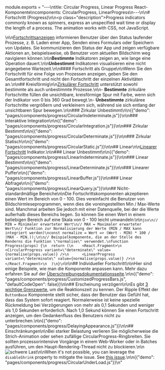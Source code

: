 module.exports = "---\ntitle: Circular Progress, Linear Progress React-Komponente\ncomponents: CircularProgress, LinearProgress\n---\n\n# Fortschritt (Progress)\n\n<p class=\"description\">Progress indicators commonly known as spinners, express an unspecified wait time or display the length of a process. The animation works with CSS, not JavaScript.</p>\n\n[Fortschrittsanzeigen](https://material.io/design/components/progress-indicators.html) informieren Benutzer über den Status laufender Prozesse, z. B. Laden einer App, Senden eines Formulars oder Speichern von Updates. Sie kommunizieren den Status der App und zeigen verfügbare Aktionen an, beispielsweise, ob Benutzer vom aktuellen Bildschirm weg navigieren können.\n\n**Bestimmte** Indikatoren zeigen an, wie lange eine Operation dauert.\n\n**Unbestimmt** Indikatoren visualisieren eine nicht angegebene Wartezeit.\n\n#### Fortschritt als Gruppe\n\nWenn Sie den Fortschritt für eine Folge von Prozessen anzeigen, geben Sie den Gesamtfortschritt und nicht den Fortschritt der einzelnen Aktivitäten an.\n\n## Kreisförmig\n\n[Zirkulärer Fortschritt](https://material.io/design/components/progress-indicators.html#circular-progress-indicators) unterstützt sowohl bestimmte als auch unbestimmte Prozesse.\n\n- **Bestimmte** zirkuläre Fortschritte füllen die unsichtbare, kreisförmige Spur mit Farbe, wenn sich der Indikator von 0 bis 360 Grad bewegt.\n- **Unbestimmte** zirkuläree Fortschritte vergrößern und verkleinern sich, während sie sich entlang der unsichtbaren Spur bewegen.\n\n### Zirkular Unbestimmt\n\n{{\"demo\": \"pages/components/progress/CircularIndeterminate.js\"}}\n\n### Interaktive Integration\n\n{{\"demo\": \"pages/components/progress/CircularIntegration.js\"}}\n\n### Zirkular Bestimmt\n\n{{\"demo\": \"pages/components/progress/CircularDeterminate.js\"}}\n\n### Zirkular Statisch\n\n{{\"demo\": \"pages/components/progress/CircularStatic.js\"}}\n\n## Linear\n\n[Linearer Fortschritt](https://material.io/design/components/progress-indicators.html#linear-progress-indicators) Indikator.\n\n### Linear Unbestimmt\n\n{{\"demo\": \"pages/components/progress/LinearIndeterminate.js\"}}\n\n### Linear Bestimmt\n\n{{\"demo\": \"pages/components/progress/LinearDeterminate.js\"}}\n\n### Linearer Puffer\n\n{{\"demo\": \"pages/components/progress/LinearBuffer.js\"}}\n\n### Linear Abfrage\n\n{{\"demo\": \"pages/components/progress/LinearQuery.js\"}}\n\n## Nicht-standardmäßige Bereiche\n\nDie Fortschrittskomponenten akzeptieren einen Wert im Bereich von 0 - 100. Dies vereinfacht die Benutzer von Bildschirmleseprogrammen, wenn dies die voreingestellten Min / Max-Werte sind. Manchmal arbeiten Sie jedoch mit einer Datenquelle, bei der die Werte außerhalb dieses Bereichs liegen. So können Sie einen Wert in einem beliebigen Bereich auf eine Skala von 0 - 100 leicht umwandeln:\n\n```jsx\n// MIN = Minimaler erwarteter Wert\n// MAX = Maximaler erwarteter Wert\n// Funktion zur Normalisierung der Werte (MIN / MAX kann integriert werden)\nconst normalize = Wert => (Wert - MIN) * 100 / (MAX - MIN.));\n\n// Beispielkomponente, die an der Stelle des Renderns die Funktion \"normalise\" verwendet.\nfunction Progress(props) {\n  return (\n    <React.Fragment>\n      <CircularProgress variant=\"determinate\" value={normalise(props.value)} />\n      <LinearProgress variant=\"determinate\" value={normalise(props.value)} />\n    </React.Fragment>\n  )\n}\n```\n\n## Individueller Fortschritt\n\nHier sind einige Beispiele, wie man die Komponente anpassen kann. Mehr dazu erfahren Sie auf der [Überschreibungsdokumentationsseite](/customization/components/).\n\n{{\"demo\": \"pages/components/progress/CustomizedProgressBars.js\", \"defaultCodeOpen\": false}}\n\n## Erscheinung verzögern\n\nEs gibt [3 wichtige Grenzwerte](https://www.nngroup.com/articles/response-times-3-important-limits/), um die Reaktionszeit zu kennen. Der Ripple Effekt der `ButtonBase` Komponente stellt sicher, dass der Benutzer das Gefühl hat, dass das System sofort reagiert. Normalerweise ist keine spezielle Rückmeldung bei Verzögerungen von mehr als 0,1 Sekunden und weniger als 1,0 Sekunden erforderlich. Nach 1,0 Sekund können Sie einen Fortschritt anzeigen, um den Gedankenfluss des Benutzers nicht zu unterbrechen.\n\n{{\"demo\": \"pages/components/progress/DelayingAppearance.js\"}}\n\n## Einschränkungen\n\nBei starker Belastung verlieren Sie möglicherweise die Strich-Animation oder sehen zufällige CircularProgress-Ringbreiten. Sie sollten prozessorintensive Vorgänge in einem Web-Worker oder in Batches ausführen, um den Haupt-Rendering-Thread nicht zu blockieren.\n\n![schwere Last](/static/images/progress/heavy-load.gif)\n\nWhen it's not possible, you can leverage the `disableShrink` property to mitigate the issue. See [this issue](https://github.com/Foso/material-ui/issues/10327).\n\n{{\"demo\": \"pages/components/progress/CircularUnderLoad.js\"}}\n"